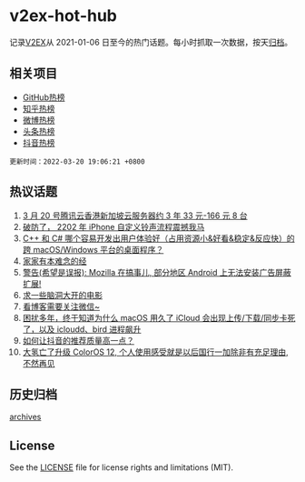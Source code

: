 # v2ex-hot-hub

 记录[V2EX](https://www.v2ex.com/)从 2021-01-06 日至今的热门话题。每小时抓取一次数据，按天[归档](archives)。
 
 ## 相关项目

- [GitHub热榜](https://github.com/snaildev/github-hot-hub)
- [知乎热榜](https://github.com/snaildev/zhihu-hot-hub)
- [微博热榜](https://github.com/snaildev/weibo-hot-hub)
- [头条热榜](https://github.com/snaildev/toutiao-hot-hub)
- [抖音热榜](https://github.com/snaildev/douyin-hot-hub)


 `更新时间：2022-03-20 19:06:21 +0800`

## 热议话题

1. [3 月 20 号腾讯云香港新加坡云服务器约 3 年 33 元-166 元 8 台](https://www.v2ex.com/t/841614)
1. [破防了， 2202 年 iPhone 自定义铃声流程震撼我马](https://www.v2ex.com/t/841563)
1. [C++ 和 C# 哪个容易开发出用户体验好（占用资源小&好看&稳定&反应快）的跨 macOS/Windows 平台的桌面程序？](https://www.v2ex.com/t/841554)
1. [家家有本难念的经](https://www.v2ex.com/t/841636)
1. [警告(希望是误报): Mozilla 在搞事儿, 部分地区 Android 上无法安装广告屏蔽扩展!](https://www.v2ex.com/t/841567)
1. [求一些脑洞大开的电影](https://www.v2ex.com/t/841527)
1. [看博客需要关注微信~](https://www.v2ex.com/t/841547)
1. [困扰多年，终于知道为什么 macOS 用久了 iCloud 会出现上传/下载/同步卡死了，以及 icloudd、bird 进程飙升](https://www.v2ex.com/t/841605)
1. [如何让抖音的推荐质量高一点？](https://www.v2ex.com/t/841583)
1. [大氢亡了升级 ColorOS 12, 个人使用感受就是以后国行一加除非有充足理由, 不然再见](https://www.v2ex.com/t/841557)

## 历史归档

[archives](archives)

## License

See the [LICENSE](LICENSE) file for license rights and limitations (MIT).
